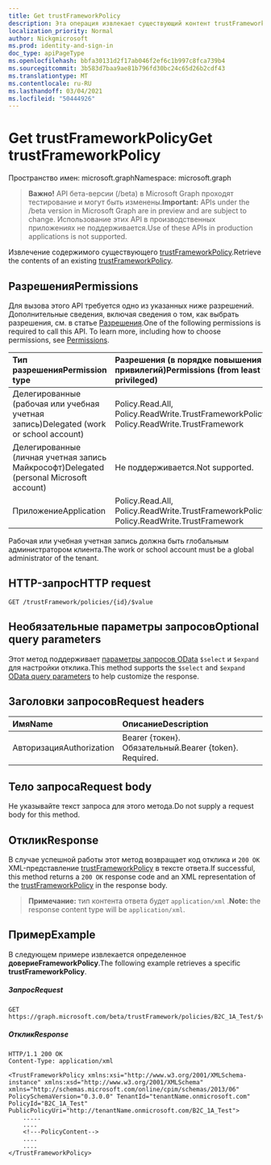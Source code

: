 ```yaml
---
title: Get trustFrameworkPolicy
description: Эта операция извлекает существующий контент trustFrameworkPolicy из клиента Azure AD B2C.
localization_priority: Normal
author: Nickgmicrosoft
ms.prod: identity-and-sign-in
doc_type: apiPageType
ms.openlocfilehash: bbfa30131d2f17ab046f2ef6c1b997c8fca739b4
ms.sourcegitcommit: 3b583d7baa9ae81b796fd30bc24c65d26b2cdf43
ms.translationtype: MT
ms.contentlocale: ru-RU
ms.lasthandoff: 03/04/2021
ms.locfileid: "50444926"
---
```

# <a name="get-trustframeworkpolicy"></a><span data-ttu-id="69633-103">Get trustFrameworkPolicy</span><span class="sxs-lookup"><span data-stu-id="69633-103">Get trustFrameworkPolicy</span></span>

<span data-ttu-id="69633-104">Пространство имен: microsoft.graph</span><span class="sxs-lookup"><span data-stu-id="69633-104">Namespace: microsoft.graph</span></span>

><span data-ttu-id="69633-105">**Важно!** API бета-версии (/beta) в Microsoft Graph проходят тестирование и могут быть изменены.</span><span class="sxs-lookup"><span data-stu-id="69633-105">**Important:** APIs under the /beta version in Microsoft Graph are in preview and are subject to change.</span></span> <span data-ttu-id="69633-106">Использование этих API в производственных приложениях не поддерживается.</span><span class="sxs-lookup"><span data-stu-id="69633-106">Use of these APIs in production applications is not supported.</span></span>

<span data-ttu-id="69633-107">Извлечение содержимого существующего [trustFrameworkPolicy](../resources/trustframeworkpolicy.md).</span><span class="sxs-lookup"><span data-stu-id="69633-107">Retrieve the contents of an existing [trustFrameworkPolicy](../resources/trustframeworkpolicy.md).</span></span>

## <a name="permissions"></a><span data-ttu-id="69633-108">Разрешения</span><span class="sxs-lookup"><span data-stu-id="69633-108">Permissions</span></span>

<span data-ttu-id="69633-p102">Для вызова этого API требуется одно из указанных ниже разрешений. Дополнительные сведения, включая сведения о том, как выбрать разрешения, см. в статье [Разрешения](/graph/permissions-reference.md).</span><span class="sxs-lookup"><span data-stu-id="69633-p102">One of the following permissions is required to call this API. To learn more, including how to choose permissions, see [Permissions](/graph/permissions-reference.md).</span></span>

|<span data-ttu-id="69633-111">Тип разрешения</span><span class="sxs-lookup"><span data-stu-id="69633-111">Permission type</span></span>      | <span data-ttu-id="69633-112">Разрешения (в порядке повышения привилегий)</span><span class="sxs-lookup"><span data-stu-id="69633-112">Permissions (from least to most privileged)</span></span>              |
|:--------------------|:---------------------------------------------------------|
|<span data-ttu-id="69633-113">Делегированные (рабочая или учебная учетная запись)</span><span class="sxs-lookup"><span data-stu-id="69633-113">Delegated (work or school account)</span></span>| <span data-ttu-id="69633-114">Policy.Read.All, Policy.ReadWrite.TrustFramework</span><span class="sxs-lookup"><span data-stu-id="69633-114">Policy.Read.All, Policy.ReadWrite.TrustFramework</span></span>|
|<span data-ttu-id="69633-115">Делегированные (личная учетная запись Майкрософт)</span><span class="sxs-lookup"><span data-stu-id="69633-115">Delegated (personal Microsoft account)</span></span>| <span data-ttu-id="69633-116">Не поддерживается.</span><span class="sxs-lookup"><span data-stu-id="69633-116">Not supported.</span></span>|
|<span data-ttu-id="69633-117">Приложение</span><span class="sxs-lookup"><span data-stu-id="69633-117">Application</span></span>|<span data-ttu-id="69633-118">Policy.Read.All, Policy.ReadWrite.TrustFramework</span><span class="sxs-lookup"><span data-stu-id="69633-118">Policy.Read.All, Policy.ReadWrite.TrustFramework</span></span>|

<span data-ttu-id="69633-119">Рабочая или учебная учетная запись должна быть глобальным администратором клиента.</span><span class="sxs-lookup"><span data-stu-id="69633-119">The work or school account must be a global administrator of the tenant.</span></span>

## <a name="http-request"></a><span data-ttu-id="69633-120">HTTP-запрос</span><span class="sxs-lookup"><span data-stu-id="69633-120">HTTP request</span></span>

<!-- { "blockType": "ignored" } -->
```http
GET /trustFramework/policies/{id}/$value
```

## <a name="optional-query-parameters"></a><span data-ttu-id="69633-121">Необязательные параметры запросов</span><span class="sxs-lookup"><span data-stu-id="69633-121">Optional query parameters</span></span>

<span data-ttu-id="69633-122">Этот метод поддерживает [параметры запросов OData](/graph/query-parameters) `$select` и `$expand` для настройки отклика.</span><span class="sxs-lookup"><span data-stu-id="69633-122">This method supports the `$select` and `$expand` [OData query parameters](/graph/query-parameters) to help customize the response.</span></span>

## <a name="request-headers"></a><span data-ttu-id="69633-123">Заголовки запросов</span><span class="sxs-lookup"><span data-stu-id="69633-123">Request headers</span></span>

|<span data-ttu-id="69633-124">Имя</span><span class="sxs-lookup"><span data-stu-id="69633-124">Name</span></span>|<span data-ttu-id="69633-125">Описание</span><span class="sxs-lookup"><span data-stu-id="69633-125">Description</span></span>|
|:---------------|:----------|
|<span data-ttu-id="69633-126">Авторизация</span><span class="sxs-lookup"><span data-stu-id="69633-126">Authorization</span></span>|<span data-ttu-id="69633-p103">Bearer {токен}. Обязательный.</span><span class="sxs-lookup"><span data-stu-id="69633-p103">Bearer {token}. Required.</span></span>|

## <a name="request-body"></a><span data-ttu-id="69633-129">Тело запроса</span><span class="sxs-lookup"><span data-stu-id="69633-129">Request body</span></span>

<span data-ttu-id="69633-130">Не указывайте текст запроса для этого метода.</span><span class="sxs-lookup"><span data-stu-id="69633-130">Do not supply a request body for this method.</span></span>

## <a name="response"></a><span data-ttu-id="69633-131">Отклик</span><span class="sxs-lookup"><span data-stu-id="69633-131">Response</span></span>

<span data-ttu-id="69633-132">В случае успешной работы этот метод возвращает код отклика и `200 OK` XML-представление [trustFrameworkPolicy](../resources/trustframeworkpolicy.md) в тексте ответа.</span><span class="sxs-lookup"><span data-stu-id="69633-132">If successful, this method returns a `200 OK` response code and an XML representation of the [trustFrameworkPolicy](../resources/trustframeworkpolicy.md) in the response body.</span></span>  

><span data-ttu-id="69633-133">**Примечание:** тип контента ответа будет `application/xml` .</span><span class="sxs-lookup"><span data-stu-id="69633-133">**Note:** the response content type will be `application/xml`.</span></span>

## <a name="example"></a><span data-ttu-id="69633-134">Пример</span><span class="sxs-lookup"><span data-stu-id="69633-134">Example</span></span>

<span data-ttu-id="69633-135">В следующем примере извлекается определенное **довериеFrameworkPolicy**.</span><span class="sxs-lookup"><span data-stu-id="69633-135">The following example retrieves a specific **trustFrameworkPolicy**.</span></span>

##### <a name="request"></a><span data-ttu-id="69633-136">Запрос</span><span class="sxs-lookup"><span data-stu-id="69633-136">Request</span></span>

<!-- {
  "blockType": "ignored",
  "name": "get_trustFramework"
}-->
```http
GET https://graph.microsoft.com/beta/trustFramework/policies/B2C_1A_Test/$value
```

##### <a name="response"></a><span data-ttu-id="69633-137">Отклик</span><span class="sxs-lookup"><span data-stu-id="69633-137">Response</span></span>

<!-- {
  "blockType": "ignored",
  "truncated": true,
  "@odata.type": "microsoft.graph.trustFrameworkPolicy"
} -->
```http
HTTP/1.1 200 OK
Content-Type: application/xml

<TrustFrameworkPolicy xmlns:xsi="http://www.w3.org/2001/XMLSchema-instance" xmlns:xsd="http://www.w3.org/2001/XMLSchema" xmlns="http://schemas.microsoft.com/online/cpim/schemas/2013/06" PolicySchemaVersion="0.3.0.0" TenantId="tenantName.onmicrosoft.com" PolicyId="B2C_1A_Test" PublicPolicyUri="http://tenantName.onmicrosoft.com/B2C_1A_Test">
    .....
    ....
    <!---PolicyContent-->
    ....
    ....
</TrustFrameworkPolicy>
```

<!-- uuid: 8fcb5dbc-d5aa-4681-8e31-b001d5168d79
2015-10-25 14:57:30 UTC -->
<!-- {
  "type": "#page.annotation",
  "description": "Get trustFramework policy",
  "keywords": "",
  "section": "documentation",
  "tocPath": ""
}-->


